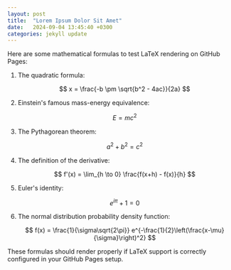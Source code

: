 ```yaml
---
layout: post
title:  "Lorem Ipsum Dolor Sit Amet"
date:   2024-09-04 13:45:40 +0300
categories: jekyll update
---
```

Here are some mathematical formulas to test LaTeX rendering on GitHub Pages:

1. The quadratic formula:

   $$ x = \frac{-b \pm \sqrt{b^2 - 4ac}}{2a} $$

2. Einstein's famous mass-energy equivalence:

   $$ E = mc^2 $$

3. The Pythagorean theorem:

   $$ a^2 + b^2 = c^2 $$

4. The definition of the derivative:

   $$ f'(x) = \lim_{h \to 0} \frac{f(x+h) - f(x)}{h} $$

5. Euler's identity:

   $$ e^{i\pi} + 1 = 0 $$

6. The normal distribution probability density function:

   $$ f(x) = \frac{1}{\sigma\sqrt{2\pi}} e^{-\frac{1}{2}\left(\frac{x-\mu}{\sigma}\right)^2} $$

These formulas should render properly if LaTeX support is correctly configured in your GitHub Pages setup.




